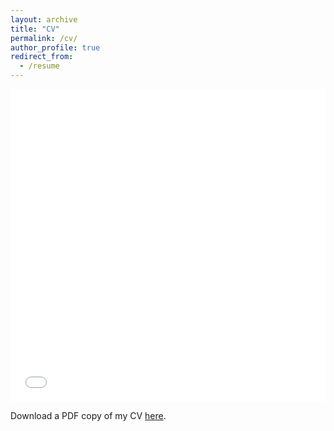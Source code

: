 ```yaml
---
layout: archive
title: "CV"
permalink: /cv/
author_profile: true
redirect_from:
  - /resume
---
```


<iframe src="/files/cv_emma_boehm_august_2023_WEBSITE.pdf" width="100%" height="500" frameborder="no" border="0" marginwidth="0" marginheight="0"></iframe>

Download a PDF copy of my CV [here](/files/cv_emma_boehm_august_2023_WEBSITE.pdf).
